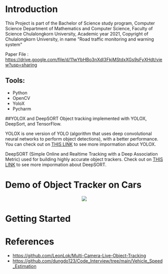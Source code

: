 # Introduction

This Project is part of the Bachelor of Science study program, Computer Science Department of Mathematics and Computer Science, Faculty of Science Chulalongkorn University, Academic year 2021, Copyright of Chulalongkorn University,
in name "Road traffic monitoring and warning system"

Paper File : https://drive.google.com/file/d/11wYbHBo3nXdI3FkjMStdxXGs9sFyXHdt/view?usp=sharing

## Tools: 

   - Python
   - OpenCV
   - YoloX
   - Pycharm 
   
##YOLOX and DeepSORT
Object tracking implemented with YOLOX, DeepSort, and TensorFlow.

YOLOX is one version of YOLO (algorithm that uses deep convolutional neural networks to perform object detections), with a better performance. You can check out on [THIS LINK](https://github.com/Megvii-BaseDetection/YOLOX) to see more impormation about YOLOX.

DeepSORT (Simple Online and Realtime Tracking with a Deep Association Metric) used for building highly accurate object trackers. Check out on [THIS LINK](https://arxiv.org/pdf/1703.07402.pdf) to see more impormation about DeepSORT.

# Demo of Object Tracker on Cars
<p align="center"><img src="img/Demo.gif"\></p>

# Getting Started

# References
* https://github.com/LeonLok/Multi-Camera-Live-Object-Tracking
* https://github.com/dungdo123/Code_Interview/tree/main/Vehicle_Speed_Estimation
